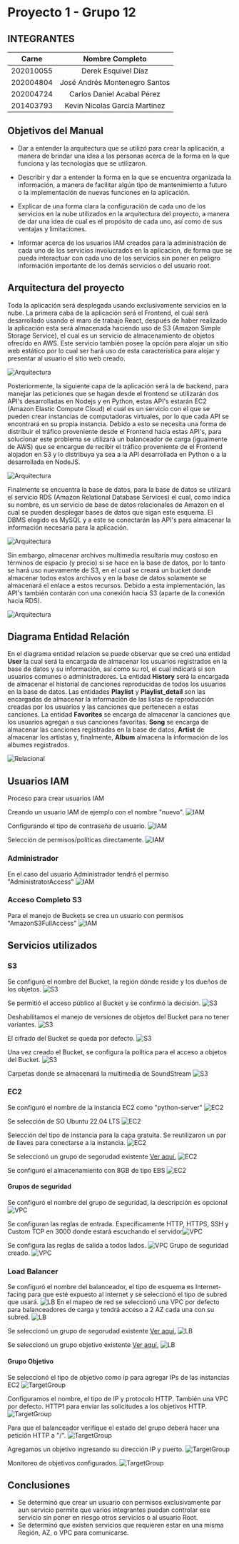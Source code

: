 # Proyecto 1 - Grupo 12

## INTEGRANTES

|   Carne   |        Nombre Completo        |
| :-------: | :---------------------------: |
| 202010055 |      Derek Esquivel Díaz      |
| 202004804 | José Andrés Montenegro Santos |
| 202004724 |  Carlos Daniel Acabal Pérez   |
| 201403793 | Kevin Nicolas Garcia Martinez |

## Objetivos del Manual

- Dar a entender la arquitectura que se utilizó para crear la aplicación, a manera de brindar una idea a las personas acerca de la forma en la que funciona y las tecnologías que se utilizaron.

- Describir y dar a entender la forma en la que se encuentra organizada la información, a manera de facilitar algún tipo de mantenimiento a futuro o la implementación de nuevas funciones en la aplicación.

- Explicar de una forma clara la configuración de cada uno de los servicios en la nube utilizados en la arquitectura del proyecto, a manera de dar una idea de cual es el propósito de cada uno, así como de sus ventajas y limitaciones.

- Informar acerca de los usuarios IAM creados para la administración de cada uno de los servicios involucrados en la aplicacion, de forma que se pueda interactuar con cada uno de los servicios sin poner en peligro información importante de los demás servicios o del usuario root.

## Arquitectura del proyecto

Toda la aplicación será desplegada usando exclusivamente servicios en la nube. La primera caba de la aplicación será el Frontend, el cuál será desarrollado usando el maro de trabajo React, después de haber realizado la aplicación esta será almacenada haciendo uso de S3 (Amazon Simple Storage Service), el cual es un servicio de almacenamiento de objetos ofrecido en AWS. Este servicio también posee la opción para alojar un sitio web estático por lo cual ser hará uso de esta característica para alojar y presentar al usuario el sitio web creado.

![Arquitectura](./img/Arquitectura_1.png)

Posteriormente, la siguiente capa de la aplicación será la de backend, para manejar las peticiones que se hagan desde el frontend se utilizarán dos API's desarrolladas en Nodejs y en Python, estas API's estarán EC2 (Amazon Elastic Compute Cloud) el cual es un servicio con el que se pueden crear instancias de computadoras virtuales, por lo que cada API se encontrará en su propia instancia. Debido a esto se necesita una forma de distribuir el tráfico proveniente desde el Frontend hacia estas API's, para solucionar este problema se utilizará un balanceador de carga (igualmente de AWS) que se encargue de recibir el tráfico proveniente de el Frontend alojadon en S3 y lo distribuya ya sea a la API desarrollada en Python o a la desarrollada en NodeJS.

![Arquitectura](./img/Arquitectura_2.png)

Finalmente se encuentra la base de datos, para la base de datos se utilizará el servicio RDS (Amazon Relational Database Services) el cual, como indica su nombre, es un servicio de base de datos relacionales de Amazon en el cual se pueden desplegar bases de datos que sigan este esquema. El DBMS elegido es MySQL y a este se conectarán las API's para almacenar la información necesaria para la aplicación.

![Arquitectura](./img/Arquitectura_3.png)

Sin embargo, almacenar archivos multimedia resultaría muy costoso en términos de espacio (y precio) si se hace en la base de datos, por lo tanto se hará uso nuevamente de S3, en el cual se creará un bucket donde almacenar todos estos archivos y en la base de datos solamente se almacenará el enlace a estos recursos.
Debido a esta implementación, las API's también contarán con una conexión hacia S3 (aparte de la conexión hacia RDS).

![Arquitectura](./img/Arquitectura_4.png)

## Diagrama Entidad Relación

En el diagrama entidad relacion se puede observar que se creó una entidad **User** la cual será la encargada de almacenar los usuarios registrados en la base de datos y su información, así como su rol, el cual indicará si son usuarios comunes o administradores. La entidad **History** será la encargada de almacenar el historial de canciones reproducidas de todos los usuarios en la base de datos. Las entidades **Playlist** y **Playlist_detail** son las encargadas de almacenar la información de las listas de reproducción creadas por los usuarios y las canciones que pertenecen a estas canciones. La entidad **Favorites** se encarga de almacenar la canciones que los usuarios agregan a sus canciones favoritas. **Song** se encarga de almacenar las canciones registradas en la base de datos, **Artist** de almacenar los artistas y, finalmente, **Album** almacena la información de los albumes registrados.

![Relacional](./img/Relational_1.png)

## Usuarios IAM

Proceso para crear usuarios IAM

Creando un usuario IAM de ejemplo con el nombre "nuevo". ![IAM](./img/IAM3.png)

Configurando el tipo de contraseña de usuario. ![IAM](./img/IAM4.png)

Selección de permisos/políticas directamente. ![IAM](./img/IAM5.png)

### Administrador

En el caso del usuario Administrador tendrá el permiso "AdministratorAccess"
![IAM](./img/IAM1.png)

### Acceso Completo S3

Para el manejo de Buckets se crea un usuario con permisos "AmazonS3FullAccess"
![IAM](./img/IAM2.png)

## Servicios utilizados

### S3

Se configuró el nombre del Bucket, la región dónde reside y los dueños de los
objetos. ![S3](./img/S3_1.png)

Se permitió el acceso público al Bucket y se confirmó la decisión.
![S3](./img/S3_2.png)

Deshabilitamos el manejo de versiones de objetos del Bucket para no tener
variantes. ![S3](./img/S3_3.png)

El cifrado del Bucket se queda por defecto. ![S3](./img/S3_4.png)

Una vez creado el Bucket, se configura la política para el acceso a objetos del
Bucket. ![S3](./img/S3_policy.png)

Carpetas donde se almacenará la multimedia de SoundStream
![S3](./img/S3_final.png)

### EC2

Se configuró el nombre de la instancia EC2 como "python-server"
![EC2](./img/EP_1.png)

Se selección de SO Ubuntu 22.04 LTS ![EC2](./img/EP_2.png)

Selección del tipo de instancia para la capa gratuita. Se reutilizaron un par de
llaves para conectarse a la instancia. ![EC2](./img/EP_3.png)

Se seleccionó un grupo de segorudad existente [Ver aquí.](#grupos-de-seguridad)
![EC2](./img/EP_4.png)

Se configuró el almacenamiento con 8GB de tipo EBS ![EC2](./img/EP_5.png)

#### Grupos de seguridad

Se configuró el nombre del grupo de seguridad, la descripción es opcional
![VPC](./img/SG_1.png)

Se configuran las reglas de entrada. Específicamente HTTP, HTTPS, SSH y Custom
TCP en 3000 donde estará escuchando el servidor![VPC](./img/SG_2.png)

Se configura las reglas de salida a todos lados. ![VPC](./img/SG_3.png) Grupo de
seguridad creado. ![VPC](./img/SG_4.png)

### Load Balancer

Se configuró el nombre del balanceador, el tipo de esquema es Internet-facing
para que esté expuesto al internet y se seleccionó el tipo de subred que usará.
![LB](./img/LB_1.png) En el mapeo de red se seleccionó una VPC por defecto para
balanceadores de carga y tendrá acceso a 2 AZ cada una con su subred.
![LB](./img/LB_2.png)

Se seleccionó un grupo de segorudad existente [Ver aquí.](#grupos-de-seguridad)
![LB](./img/LB_3.png)

Se seleccionó un grupo objetivo existente [Ver aquí.](#grupos-de-seguridad)
![LB](./img/LB_4.png)

#### Grupo Objetivo

Se seleccionó el tipo de objetivo como ip para agregar IPs de las instancias EC2
![TargetGroup](./img/TG_3.png)

Configuramos el nombre, el tipo de IP y protocolo HTTP. También una VPC por
defecto. HTTP1 para enviar las solicitudes a los objetivos HTTP.
![TargetGroup](./img/TG_4.png)

Para que el balanceador verifique el estado del grupo deberá hacer una petición
HTTP a "/". ![TargetGroup](./img/TG_5.png)

Agregamos un objetivo ingresando su dirección IP y puerto.
![TargetGroup](./img/TG_1.png)

Monitoreo de objetivos configurados. ![TargetGroup](./img/TG_2.png)

## Conclusiones

- Se determinó que crear un usuario con permisos exclusivamente par aun servicio
  permite que varios integrantes puedan controlar ese servicio sin poner en
  riesgo otros servicios o al usuario Root.
- Se determinó que existen servicios que requieren estar en una misma Región,
  AZ, o VPC para comunicarse.
